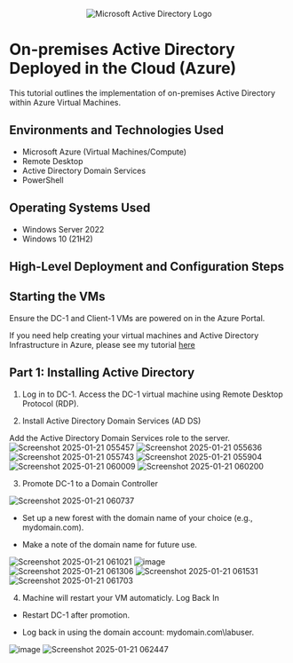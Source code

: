 <p align="center">
<img src="https://i.imgur.com/pU5A58S.png" alt="Microsoft Active Directory Logo"/>
</p>

<h1>On-premises Active Directory Deployed in the Cloud (Azure)</h1>
This tutorial outlines the implementation of on-premises Active Directory within Azure Virtual Machines.<br />

<h2>Environments and Technologies Used</h2>

- Microsoft Azure (Virtual Machines/Compute)
- Remote Desktop
- Active Directory Domain Services
- PowerShell

<h2>Operating Systems Used </h2>

- Windows Server 2022
- Windows 10 (21H2)

<h2>High-Level Deployment and Configuration Steps</h2>

<h2>Starting the VMs</h2>

Ensure the DC-1 and Client-1 VMs are powered on in the Azure Portal.

If you need help creating your virtual machines and  Active Directory Infrastructure in Azure, please see my tutorial [here](https://github.com/DariuszProcelewski/prepinf-ad)

<h2>Part 1: Installing Active Directory</h2>

1. Log in to DC-1. Access the DC-1 virtual machine using Remote Desktop Protocol (RDP).

2. Install Active Directory Domain Services (AD DS)

Add the Active Directory Domain Services role to the server.
![Screenshot 2025-01-21 055457](https://github.com/user-attachments/assets/abf1dd23-0fd5-41eb-a185-71d90d91fb7f)
![Screenshot 2025-01-21 055636](https://github.com/user-attachments/assets/a27bde57-ca16-48a9-b26a-1709024f31ce)
![Screenshot 2025-01-21 055743](https://github.com/user-attachments/assets/9b0a1ed7-da09-43c9-accf-d95e44f655fb)
![Screenshot 2025-01-21 055904](https://github.com/user-attachments/assets/c8ceb9f5-b659-4e22-b73a-4ed89f211fad)
![Screenshot 2025-01-21 060009](https://github.com/user-attachments/assets/9906470f-cf66-425d-bc3a-9358c7298a02)
![Screenshot 2025-01-21 060200](https://github.com/user-attachments/assets/10fce2c6-3c68-49a2-ae82-8acdcaad245a)


3. Promote DC-1 to a Domain Controller

![Screenshot 2025-01-21 060737](https://github.com/user-attachments/assets/bba23e09-522f-48b0-9c4c-b40ad1eb2754)

- Set up a new forest with the domain name of your choice (e.g., mydomain.com).
  
- Make a note of the domain name for future use.

![Screenshot 2025-01-21 061021](https://github.com/user-attachments/assets/5df78d3f-f5dd-44fa-9799-cc9b041e71c3)
![image](https://github.com/user-attachments/assets/eac46e35-df3d-45a3-acca-13e641e27227)
![Screenshot 2025-01-21 061306](https://github.com/user-attachments/assets/28505971-776d-4dbb-82eb-448f04b4f648)
![Screenshot 2025-01-21 061531](https://github.com/user-attachments/assets/c44ef408-113e-417d-ba01-5e9c78e7c041)
![Screenshot 2025-01-21 061703](https://github.com/user-attachments/assets/ee786c49-473a-4f40-9812-d8e5709e959d)

4. Machine will restart your VM automaticly. Log Back In

- Restart DC-1 after promotion.

- Log back in using the domain account: mydomain.com\labuser.
  
![image](https://github.com/user-attachments/assets/1b2d58e3-118a-4de2-b62c-e5a35d268916)
![Screenshot 2025-01-21 062447](https://github.com/user-attachments/assets/79750a77-24c6-4135-9cbb-94119ac9e229)

  
